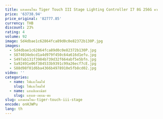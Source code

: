 ```yaml
---
title: แสงคอนโซล Tiger Touch III Stage Lighting Controller I7 8G 256G ควบคุมหัว DJ Bar Light พร้อม Flightcase บรรจุภัณฑ์
price: '63738.94'
price_original: '82777.85'
currency: THB
discount: 23%
rating: 4
volume: 92
image: Sd4dbae1c62864fca89d0c0e82372b130P.jpg
images:
  - Sd4dbae1c62864fca89d0c0e82372b130P.jpg
  - S874034ebcd1a4d979f450c64a616d1efu.jpg
  - S497ab131f3984b739d32f664abf5e5bfn.jpg
  - Sa92491e06f384533b9391c99a26ecf7cE.jpg
  - S88d98f01d6ba4366b4978910e5fb8cd02.jpg
video: ''
categories:
  - name: ไฟและโคมไฟ
    slug: ไฟและโคมไฟ
  - name: แสงเชิงพาณิชย์
    slug: แสงเช-งพาณ-ชย
slug: แสงคอนโซล-tiger-touch-iii-stage
encode: onHJWPu
lang: th
---
```

  